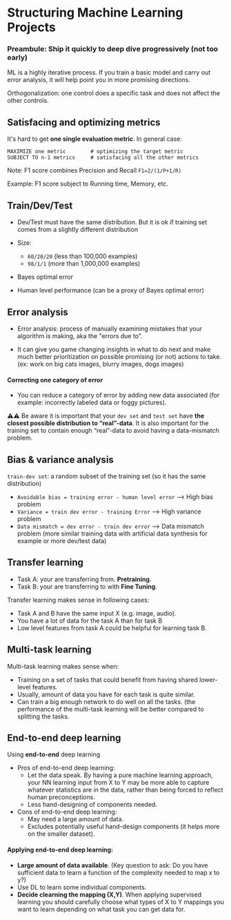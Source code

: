 # Structuring Machine Learning Projects

### Preambule: Ship it quickly to deep dive progressively (not too early)
ML is a highly iterative process. If you train a basic model and carry out error analysis, it will help point you in more promising directions.

Orthogonalization: one control does a specific task and does not affect the other controls.

## Satisfacing and optimizing metrics
It's hard to get **one single evaluation metric**.
In general case:

```
MAXIMIZE one metric        # optimizing the target metric
SUBJECT TO n-1 metrics     # satisfacing all the other metrics
```

Note: F1 score combines Precision and Recall `F1=2/(1/P+1/R)`

Example: F1 score subject to Running time, Memory, etc.

## Train/Dev/Test
- Dev/Test must have the same distribution. But it is ok if training set comes from a slightly different distribution
- Size:
  - `60/20/20` (less than 100,000 examples)
  - `98/1/1` (more than 1,000,000 examples)

- Bayes optimal error
- Human level performance (can be a proxy of Bayes optimal error)


## Error analysis

- Error analysis: process of manually examining mistakes that your algorithm is making, aka the "errors due to".

- It can give you game changing insights in what to do next and make much better prioritization on possible promising (or not) actions to take. (ex: work on big cats images, blurry images, dogs images)

#### Correcting one category of error
- You can reduce a category of error by adding new data associated (for example: incorrectly labeled data or foggy pictures).

⚠️⚠️ Be aware it is important that your `dev set` and `test set` have **the closest possible distribution to “real”-data**. It is also important for the training set to contain enough “real”-data to avoid having a data-mismatch problem.

## Bias & variance analysis
`train-dev set`: a random subset of the training set (so it has the same distribution)

- `Avoidable bias = training error - human level error`  --> High bias problem
- `Variance = train dev error - training Error`  --> High variance problem
- `Data mismatch = dev error - train dev error`  --> Data mismatch problem (more similar training data with artificial data synthesis for example or more dev/test data)

## Transfer learning
- Task A: your are transferring from. **Pretraining**.
- Task B: your are transferring to with **Fine Tuning**.

Transfer learning makes sense in following cases:
- Task A and B have the same input X (e.g. image, audio).
- You have a lot of data for the task A than for task B
- Low level features from task A could be helpful for learning task B.

## Multi-task learning
Multi-task learning makes sense when:
- Training on a set of tasks that could benefit from having shared lower-level features.
- Usually, amount of data you have for each task is quite similar.
- Can train a big enough network to do well on all the tasks. (the performance of the multi-task learning will be better compared to splitting the tasks.

## End-to-end deep learning
Using **end-to-end** deep learning
  - Pros of end-to-end deep learning:
    - Let the data speak. By having a pure machine learning approach, your NN learning input from X to Y may be more able to capture whatever statistics are in the data, rather than being forced to reflect human preconceptions.
    - Less hand-designing of components needed.
  - Cons of end-to-end deep learning:
    - May need a large amount of data.
    - Excludes potentially useful hand-design components (it helps more on the smaller dataset).

#### Applying end-to-end deep learning:
  - **Large amount of data available**. (Key question to ask: Do you have sufficient data to learn a function of the complexity needed to map x to y?)
  - Use DL to learn some individual components.
  - **Decide clearning the mapping (X,Y)**. When applying supervised learning you should carefully choose what types of X to Y mappings you want to learn depending on what task you can get data for.
